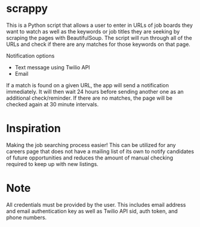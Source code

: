 # scrappy
This is a Python script that allows a user to enter in URLs of job boards they want to watch as well as
the keywords or job titles they are seeking by scraping the pages with BeautifulSoup. The script will run through all of the URLs and check if there are any matches for those keywords on that page. 

Notification options
* Text message using Twilio API
* Email

If a match is found on a given URL, the app will send a notification immediately. It will then wait 24 hours before
sending another one as an additional check/reminder. If there are no matches, the page will be checked again at
30 minute intervals.

# Inspiration
Making the job searching process easier! This can be utilized for any careers page that does not have a mailing
list of its own to notify candidates of future opportunities and reduces the amount of manual checking required to keep
up with new listings.

# Note
All credentials must be provided by the user. This includes email address and email authentication key as well as Twilio API
sid, auth token, and phone numbers.